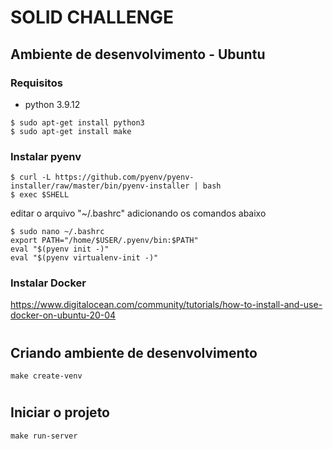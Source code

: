 # SOLID CHALLENGE

## Ambiente de desenvolvimento - Ubuntu
### Requisitos
- python 3.9.12
```
$ sudo apt-get install python3
$ sudo apt-get install make
```

### Instalar pyenv
```
$ curl -L https://github.com/pyenv/pyenv-installer/raw/master/bin/pyenv-installer | bash
$ exec $SHELL
```
editar o arquivo "~/.bashrc" adicionando os comandos abaixo
```
$ sudo nano ~/.bashrc
export PATH="/home/$USER/.pyenv/bin:$PATH"
eval "$(pyenv init -)"
eval "$(pyenv virtualenv-init -)"
```

### Instalar Docker
https://www.digitalocean.com/community/tutorials/how-to-install-and-use-docker-on-ubuntu-20-04

#
## Criando ambiente de desenvolvimento
```
make create-venv
```

#
## Iniciar o projeto
```
make run-server
```